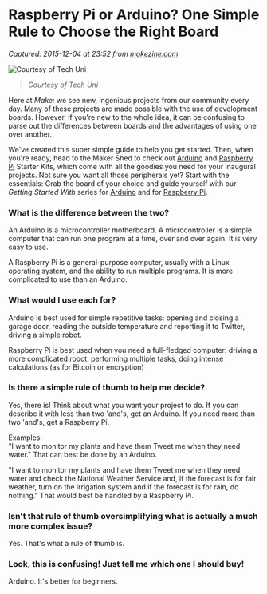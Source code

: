 # Raspberry Pi or Arduino? One Simple Rule to Choose the Right Board 

_Captured: 2015-12-04 at 23:52 from [makezine.com](http://makezine.com/2015/12/04/admittedly-simplistic-guide-raspberry-pi-vs-arduino/)_

![Courtesy of Tech Uni](http://i0.wp.com/makezine.com/wp-content/uploads/2015/12/raspberry-pi-vs-arduino-board.jpg?resize=620%2C293)

> _Courtesy of Tech Uni_

Here at _Make:_ we see new, ingenious projects from our community every day. Many of these projects are made possible with the use of development boards. However, if you're new to the whole idea, it can be confusing to parse out the differences between boards and the advantages of using one over another.

We've created this super simple guide to help you get started. Then, when you're ready, head to the Maker Shed to check out [Arduino](http://www.makershed.com/products/make-getting-started-kit-arduino-uno-r3) and [Raspberry Pi](http://www.makershed.com/products/raspberry-pi-starter-kit) Starter Kits, which come with all the goodies you need for your inaugural projects. Not sure you want all those peripherals yet? Start with the essentials: Grab the board of your choice and guide yourself with our _Getting Started With_ series for [Arduino](http://www.makershed.com/products/make-getting-started-with-arduino-3rd-edition) and for [Raspberry Pi](http://www.makershed.com/products/make-getting-started-with-raspberry-pi-2e).

### What is the difference between the two?

An Arduino is a microcontroller motherboard. A microcontroller is a simple computer that can run one program at a time, over and over again. It is very easy to use.

A Raspberry Pi is a general-purpose computer, usually with a Linux operating system, and the ability to run multiple programs. It is more complicated to use than an Arduino.

### What would I use each for?

Arduino is best used for simple repetitive tasks: opening and closing a garage door, reading the outside temperature and reporting it to Twitter, driving a simple robot.

Raspberry Pi is best used when you need a full-fledged computer: driving a more complicated robot, performing multiple tasks, doing intense calculations (as for Bitcoin or encryption)

### Is there a simple rule of thumb to help me decide?

Yes, there is! Think about what you want your project to do. If you can describe it with less than two 'and's, get an Arduino. If you need more than two 'and's, get a Raspberry Pi.

Examples:  
"I want to monitor my plants and have them Tweet me when they need water." That can best be done by an Arduino.

"I want to monitor my plants and have them Tweet me when they need water and check the National Weather Service and, if the forecast is for fair weather, turn on the irrigation system and if the forecast is for rain, do nothing." That would best be handled by a Raspberry Pi.

### Isn't that rule of thumb oversimplifying what is actually a much more complex issue?

Yes. That's what a rule of thumb is.

### Look, this is confusing! Just tell me which one I should buy!

Arduino. It's better for beginners.
